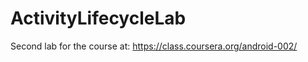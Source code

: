 ActivityLifecycleLab
====================

Second lab for the course at:
https://class.coursera.org/android-002/

